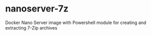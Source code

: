 # nanoserver-7z
Docker Nano Server image with Powershell module for creating and extracting 7-Zip archives
